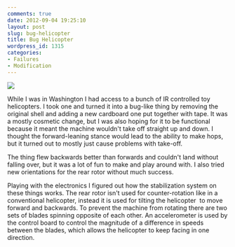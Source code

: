 ```yaml
---
comments: true
date: 2012-09-04 19:25:10
layout: post
slug: bug-helicopter
title: Bug Helicopter
wordpress_id: 1315
categories:
- Failures
- Modification
---
```


[![](http://www.hackniac.com/blog/wp-content/uploads/2012/09/2012-07-24-21.13.11-1024x726.jpg)](http://www.hackniac.com/blog/wp-content/uploads/2012/09/2012-07-24-21.13.11.jpg)

While I was in Washington I had access to a bunch of IR controlled toy helicopters. I took one and turned it into a bug-like thing by removing the original shell and adding a new cardboard one put together with tape. It was a mostly cosmetic change, but I was also hoping for it to be functional because it meant the machine wouldn't take off straight up and down. I thought the forward-leaning stance would lead to the ability to make hops, but it turned out to mostly just cause problems with take-off.

<!--more-->

The thing flew backwards better than forwards and couldn't land without falling over, but it was a lot of fun to make and play around with. I also tried new orientations for the rear rotor without much success.

Playing with the electronics I figured out how the stabilization system on these things works. The rear rotor isn't used for counter-rotation like in a conventional helicopter, instead it is used for tilting the helicopter  to move forward and backwards. To prevent the machine from rotating there are two sets of blades spinning opposite of each other. An accelerometer is used by the control board to control the magnitude of a difference in speeds between the blades, which allows the helicopter to keep facing in one direction.
